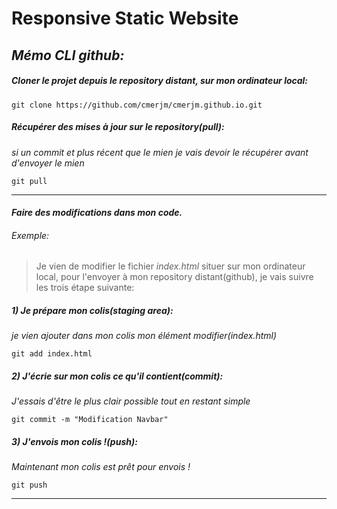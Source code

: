 # Responsive Static Website

## *Mémo CLI github:*

##### Cloner le projet depuis le repository distant, sur mon ordinateur local:

```cli
git clone https://github.com/cmerjm/cmerjm.github.io.git
```

##### Récupérer des mises à jour sur le repository(pull):

*si un commit et plus récent que le mien je vais devoir le récupérer avant d'envoyer le mien*

```cli
git pull
```
---

#### *Faire des modifications dans mon code.*

###### Exemple: 

> Je vien de modifier le fichier *index.html* situer sur mon ordinateur local, pour l'envoyer à mon repository distant(github), je vais suivre les trois étape suivante:

##### 1) Je prépare mon colis(staging area):

*je vien ajouter dans mon colis mon élément modifier(index.html)*

```cli
git add index.html
```

##### 2) J'écrie sur mon colis ce qu'il contient(commit):

*J'essais d'être le plus clair possible tout en restant simple*

```cli
git commit -m "Modification Navbar"
```

##### 3) J'envois mon colis !(push):

*Maintenant mon colis est prêt pour envois !*

```cli
git push
```
***
